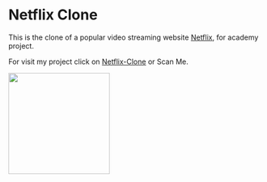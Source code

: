 # Netflix Clone

This is the clone of a popular video streaming website [Netflix](https://netflix.com/browse), for academy project.

For visit my project click on [Netflix-Clone](https://chry2512.github.io/netflix-clone/) or Scan Me.

<img src="https://github.com/chry2512/netflix-clone/assets/91950577/675de6e8-71dc-4cc0-891c-dfe517d135ec" width="200">
